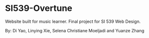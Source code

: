 # SI539-Overtune

Website built for music learner. Final project for SI 539 Web Design.

By:
Di Yao, Linying Xie, Selena Christiane Moeljadi and Yuanze Zhang